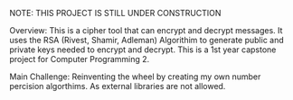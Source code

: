 NOTE: THIS PROJECT IS STILL UNDER CONSTRUCTION

Overview: This is a cipher tool that can encrypt and decrypt messages. It uses the RSA (Rivest, Shamir, Adleman) Algorithim to generate public and private keys needed to encrypt and decrypt. This is a 1st year capstone project for Computer Programming 2.

Main Challenge: Reinventing the wheel by creating my own number percision algorthims. As external libraries are not allowed.
